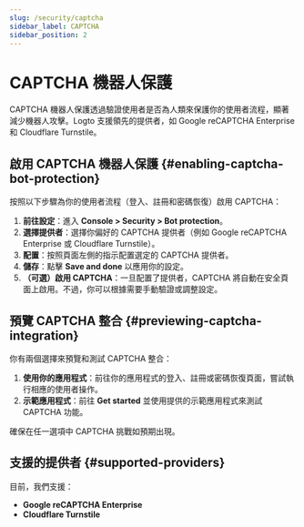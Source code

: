 ```yaml
---
slug: /security/captcha
sidebar_label: CAPTCHA
sidebar_position: 2
---
```


# CAPTCHA 機器人保護

CAPTCHA 機器人保護透過驗證使用者是否為人類來保護你的使用者流程，顯著減少機器人攻擊。Logto 支援領先的提供者，如 Google reCAPTCHA Enterprise 和 Cloudflare Turnstile。

## 啟用 CAPTCHA 機器人保護 {#enabling-captcha-bot-protection}

按照以下步驟為你的使用者流程（登入、註冊和密碼恢復）啟用 CAPTCHA：

1. **前往設定**：進入 **Console > Security > Bot protection**。
2. **選擇提供者**：選擇你偏好的 CAPTCHA 提供者（例如 Google reCAPTCHA Enterprise 或 Cloudflare Turnstile）。
3. **配置**：按照頁面左側的指示配置選定的 CAPTCHA 提供者。
4. **儲存**：點擊 **Save and done** 以應用你的設定。
5. **（可選）啟用 CAPTCHA**：一旦配置了提供者，CAPTCHA 將自動在安全頁面上啟用。不過，你可以根據需要手動驗證或調整設定。

## 預覽 CAPTCHA 整合 {#previewing-captcha-integration}

你有兩個選擇來預覽和測試 CAPTCHA 整合：

1. **使用你的應用程式**：前往你的應用程式的登入、註冊或密碼恢復頁面，嘗試執行相應的使用者操作。
2. **示範應用程式**：前往 **Get started** 並使用提供的示範應用程式來測試 CAPTCHA 功能。

確保在任一選項中 CAPTCHA 挑戰如預期出現。

## 支援的提供者 {#supported-providers}

目前，我們支援：

- **Google reCAPTCHA Enterprise**
- **Cloudflare Turnstile**
